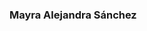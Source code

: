 ### Mayra Alejandra Sánchez
<div>
  <a href="https://github.com/mayra-Sanchez/mayra-Sanchez%22%3E
  <img height="180cm" src="https://github-readme-stats.vercel.app/api?username=mayra-Sanchez&show_icons=true&theme=compact%22/%3E
  <img height="180cm" src="https://github-readme-stats.vercel.app/api/top-langs/?username=mayra-Sanchez&layout=compact%22/%3E
</div>
